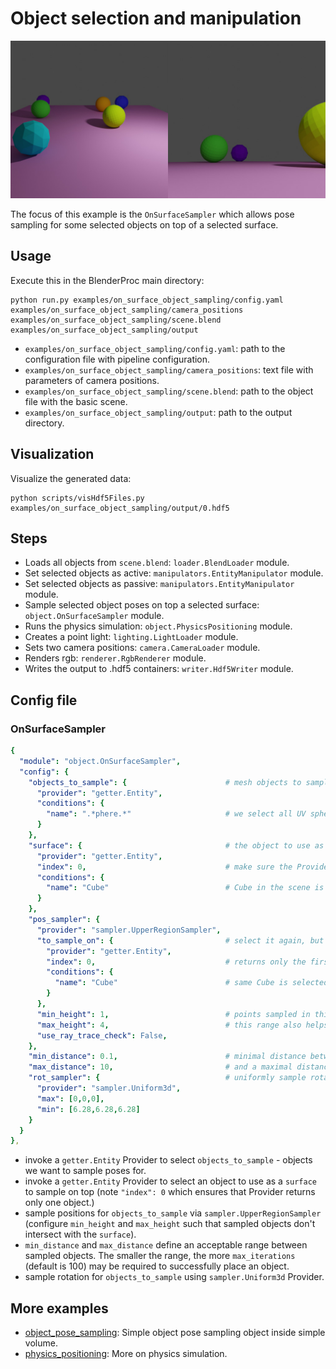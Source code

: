 # Object selection and manipulation

![](rendering.png)

The focus of this example is the `OnSurfaceSampler` which allows pose sampling for some selected objects on top of a selected surface.

## Usage

Execute this in the BlenderProc main directory:

```
python run.py examples/on_surface_object_sampling/config.yaml examples/on_surface_object_sampling/camera_positions examples/on_surface_object_sampling/scene.blend examples/on_surface_object_sampling/output
```

* `examples/on_surface_object_sampling/config.yaml`: path to the configuration file with pipeline configuration.
* `examples/on_surface_object_sampling/camera_positions`: text file with parameters of camera positions.
* `examples/on_surface_object_sampling/scene.blend`: path to the object file with the basic scene.
* `examples/on_surface_object_sampling/output`: path to the output directory.

## Visualization

Visualize the generated data:

```
python scripts/visHdf5Files.py examples/on_surface_object_sampling/output/0.hdf5
```

## Steps

* Loads all objects from `scene.blend`: `loader.BlendLoader` module.
* Set selected objects as active: `manipulators.EntityManipulator` module.
* Set selected objects as passive: `manipulators.EntityManipulator` module.
* Sample selected object poses on top a selected surface: `object.OnSurfaceSampler` module.
* Runs the physics simulation: `object.PhysicsPositioning` module.
* Creates a point light: `lighting.LightLoader` module.
* Sets two camera positions: `camera.CameraLoader` module.
* Renders rgb: `renderer.RgbRenderer` module.
* Writes the output to .hdf5 containers: `writer.Hdf5Writer` module.

## Config file

### OnSurfaceSampler

```yaml
{
  "module": "object.OnSurfaceSampler",
  "config": {
    "objects_to_sample": {                      # mesh objects to sample on the surface
      "provider": "getter.Entity",
      "conditions": {
        "name": ".*phere.*"                     # we select all UV spheres and Icospheres
      }
    },
    "surface": {                                # the object to use as a surface to sample on
      "provider": "getter.Entity",              
      "index": 0,                               # make sure the Provider returns only one object
      "conditions": {
        "name": "Cube"                          # Cube in the scene is selected
      }
    },
    "pos_sampler": {
      "provider": "sampler.UpperRegionSampler",
      "to_sample_on": {                         # select it again, but inside the sampler to define the upper region the space above the Cube
        "provider": "getter.Entity",
        "index": 0,                             # returns only the first object to satisfy the conditions
        "conditions": {
          "name": "Cube"                        # same Cube is selected
        }
      },
      "min_height": 1,                          # points sampled in this space will have height varying in this min-max range
      "max_height": 4,                          # this range also helps the module to satisfy the non-intersecting bounding boxes checks for the sampled objects and the surface faster
      "use_ray_trace_check": False,
    },
    "min_distance": 0.1,                        # minimal distance between sampled objects
    "max_distance": 10,                         # and a maximal distance. The smaller the min-max range, the more tries the module can take to sample the appropriate location
    "rot_sampler": {                            # uniformly sample rotation
      "provider": "sampler.Uniform3d",
      "max": [0,0,0],
      "min": [6.28,6.28,6.28]
    }
  }
},
```

* invoke a `getter.Entity` Provider to select `objects_to_sample` - objects we want to sample poses for.
* invoke a `getter.Entity` Provider to select an object to use as a `surface` to sample on top (note `"index": 0` which ensures that Provider returns only one object.)
* sample positions for `objects_to_sample` via `sampler.UpperRegionSampler` (configure `min_height` and `max_height` such that sampled objects don't intersect with the `surface`).
* `min_distance` and `max_distance` define an acceptable range between sampled objects. The smaller the range, the more `max_iterations` (default is 100) may be required to successfully place an object.
* sample rotation for `objects_to_sample` using `sampler.Uniform3d` Provider.

## More examples

* [object_pose_sampling](../object_pose_sampling): Simple object pose sampling object inside simple volume.
* [physics_positioning](../physics_positioning): More on physics simulation.
